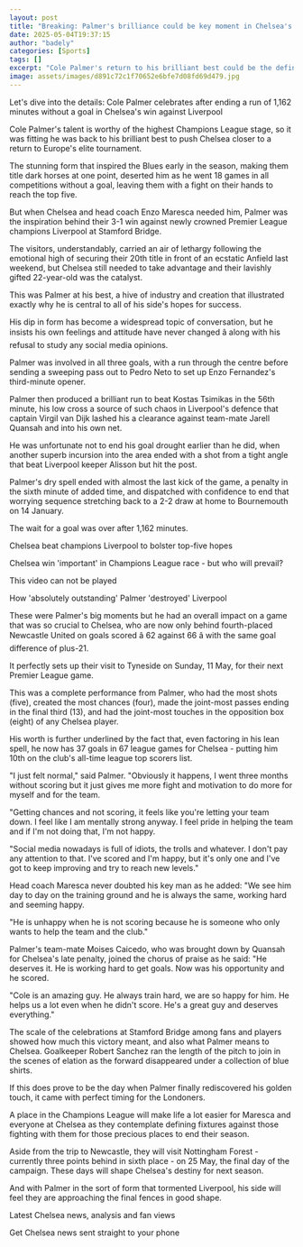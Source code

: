 ```yaml
---
layout: post
title: "Breaking: Palmer's brilliance could be key moment in Chelsea's Champions League quest"
date: 2025-05-04T19:37:15
author: "badely"
categories: [Sports]
tags: []
excerpt: "Cole Palmer's return to his brilliant best could be the defining moment in Chelsea's quest to reach Champions League, says Chief Football Writer Phil "
image: assets/images/d891c72c1f70652e6bfe7d08fd69d479.jpg
---
```


Let's dive into the details: Cole Palmer celebrates after ending a run of 1,162 minutes without a goal in Chelsea's win against Liverpool

Cole Palmer's talent is worthy of the highest Champions League stage, so it was fitting he was back to his brilliant best to push Chelsea closer to a return to Europe's elite tournament.

The stunning form that inspired the Blues early in the season, making them title dark horses at one point, deserted him as he went 18 games in all competitions without a goal, leaving them with a fight on their hands to reach the top five.

But when Chelsea and head coach Enzo Maresca needed him, Palmer was the inspiration behind their 3-1 win against newly crowned Premier League champions Liverpool at Stamford Bridge.

The visitors, understandably, carried an air of lethargy following the emotional high of securing their 20th title in front of an ecstatic Anfield last weekend, but Chelsea still needed to take advantage and their lavishly gifted 22-year-old was the catalyst.

This was Palmer at his best, a hive of industry and creation that illustrated exactly why he is central to all of his side's hopes for success.

His dip in form has become a widespread topic of conversation, but he insists his own feelings and attitude have never changed â along with his refusal to study any social media opinions.

Palmer was involved in all three goals, with a run through the centre before sending a sweeping pass out to Pedro Neto to set up Enzo Fernandez's third-minute opener.

Palmer then produced a brilliant run to beat Kostas Tsimikas in the 56th minute, his low cross a source of such chaos in Liverpool's defence that captain Virgil van Dijk lashed his a clearance against team-mate Jarell Quansah and into his own net.

He was unfortunate not to end his goal drought earlier than he did, when another superb incursion into the area ended with a shot from a tight angle that beat Liverpool keeper Alisson but hit the post.

Palmer's dry spell ended with almost the last kick of the game, a penalty in the sixth minute of added time, and dispatched with confidence to end that worrying sequence stretching back to a 2-2 draw at home to Bournemouth on 14 January.

The wait for a goal was over after 1,162 minutes.

Chelsea beat champions Liverpool to bolster top-five hopes

Chelsea win 'important' in Champions League race - but who will prevail?

This video can not be played

How 'absolutely outstanding' Palmer 'destroyed' Liverpool

These were Palmer's big moments but he had an overall impact on a game that was so crucial to Chelsea, who are now only behind fourth-placed Newcastle United on goals scored â 62 against 66 â with the same goal difference of plus-21.

It perfectly sets up their visit to Tyneside on Sunday, 11 May, for their next Premier League game.

This was a complete performance from Palmer, who had the most shots (five), created the most chances (four), made the joint-most passes ending in the final third (13), and had the joint-most touches in the opposition box (eight) of any Chelsea player.

His worth is further underlined by the fact that, even factoring in his lean spell, he now has 37 goals in 67 league games for Chelsea - putting him 10th on the club's all-time league top scorers list.

"I just felt normal," said Palmer. "Obviously it happens, I went three months without scoring but it just gives me more fight and motivation to do more for myself and for the team.

"Getting chances and not scoring, it feels like you're letting your team down. I feel like I am mentally strong anyway. I feel pride in helping the team and if I'm not doing that, I'm not happy.

"Social media nowadays is full of idiots, the trolls and whatever. I don't pay any attention to that. I've scored and I'm happy, but it's only one and I've got to keep improving and try to reach new levels."

Head coach Maresca never doubted his key man as he added: "We see him day to day on the training ground and he is always the same, working hard and seeming happy.

"He is unhappy when he is not scoring because he is someone who only wants to help the team and the club."

Palmer's team-mate Moises Caicedo, who was brought down by Quansah for Chelsea's late penalty, joined the chorus of praise as he said:  "He deserves it. He is working hard to get goals. Now was his opportunity and he scored.

"Cole is an amazing guy. He always train hard, we are so happy for him. He helps us a lot even when he didn't score. He's a great guy and deserves everything."

The scale of the celebrations at Stamford Bridge among fans and players showed how much this victory meant, and also what Palmer means to Chelsea. Goalkeeper Robert Sanchez ran the length of the pitch to join in the scenes of elation as the forward disappeared under a collection of blue shirts.

If this does prove to be the day when Palmer finally rediscovered his golden touch, it came with perfect timing for the Londoners.

A place in the Champions League will make life a lot easier for Maresca and everyone at Chelsea as they contemplate defining fixtures against those fighting with them for those precious places to end their season.

Aside from the trip to Newcastle, they will visit Nottingham Forest - currently three points behind in sixth place - on 25 May, the final day of the campaign. These days will shape Chelsea's destiny for next season.

And with Palmer in the sort of form that tormented Liverpool, his side will feel they are approaching the final fences in good shape.

Latest Chelsea news, analysis and fan views

Get Chelsea news sent straight to your phone

